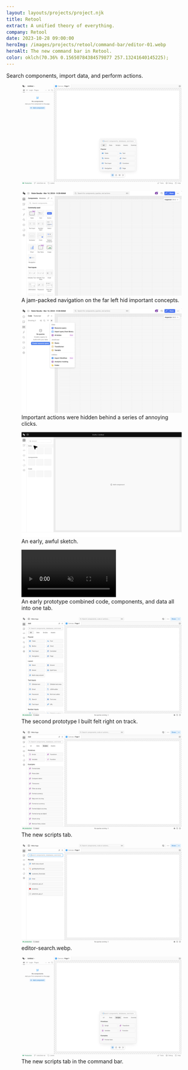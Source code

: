 ```yaml
---
layout: layouts/projects/project.njk
title: Retool
extract: A unified theory of everything.
company: Retool
date: 2023-10-28 09:00:00
heroImg: /images/projects/retool/command-bar/editor-01.webp
heroAlt: The new command bar in Retool.
color: oklch(70.36% 0.15650784384579877 257.13241640145225);
---
```


<p class="intro">Search components, import data, and perform actions.</p>

<figure class="project-img">
  <img src="/images/projects/retool/command-bar/editor-01.webp" />
</figure>

<figure class="project-img">
  <img src="/images/projects/retool/command-bar/retool-interface.webp" />
  <figcaption>A jam-packed navigation on the far left hid important concepts.</figcaption>
</figure>

<figure class="project-img">
  <img src="/images/projects/retool/command-bar/retool-interface-2 - 01.webp" />
  <figcaption>Important actions were hidden behind a series of annoying clicks.</figcaption>
</figure>

<figure class="project-img">
  <img src="/images/projects/retool/command-bar/editor-mocks.webp" />
  <figcaption>An early, awful sketch.</figcaption>
</figure>

<figure class="project-img">
  <video width="250" loop autoplay muted>
  <source src="/images/projects/retool/command-bar/command-bar-000.mp4" type="video/mp4"/>
  </video>
  <figcaption>An early prototype combined code, components, and data all into one tab.</figcaption>
</figure>

<figure class="project-img">
  <img src="/images/projects/retool/command-bar/editor-03.webp" />
  <figcaption>The second prototype I built felt right on track.</figcaption>
</figure>

<figure class="project-img">
  <img src="/images/projects/retool/command-bar/editor-scripts-v1.webp" />
  <figcaption>The new scripts tab.</figcaption>
</figure>

<figure class="project-img">
  <img src="/images/projects/retool/command-bar/editor-search.webp" />
  <figcaption>editor-search.webp.</figcaption>
</figure>

<figure class="project-img">
  <img src="/images/projects/retool/command-bar/editor-scripts.webp" />
  <figcaption>The new scripts tab in the command bar.</figcaption>
</figure>
